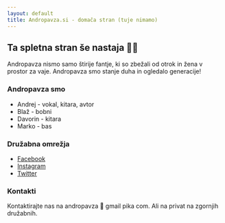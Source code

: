 ```yaml
---
layout: default
title: Andropavza.si - domača stran (tuje nimamo)
---
```


## Ta spletna stran še nastaja 👷‍♀️

Andropavza nismo samo štirije fantje, ki so zbežali od otrok in žena v prostor za vaje. Andropavza smo stanje duha in ogledalo generacije!

### Andropavza smo

* Andrej - vokal, kitara, avtor
* Blaž - bobni
* Davorin - kitara
* Marko - bas

### Družabna omrežja

* [Facebook](https://www.facebook.com/andropavza/)
* [Instagram](https://www.facebook.com/andropavza/)
* [Twitter](https://twitter.com/andropavza/)


### Kontakti 

Kontaktirajte nas na andropavza 🙉 gmail pika com. Ali na privat na zgornjih družabnih.